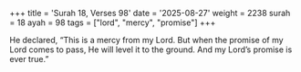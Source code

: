 +++
title = 'Surah 18, Verses 98'
date = '2025-08-27'
weight = 2238
surah = 18
ayah = 98
tags = ["lord", "mercy", "promise"]
+++

He declared, “This is a mercy from my Lord. But when the promise of my Lord comes to pass, He will level it to the ground. And my Lord’s promise is ever true.”